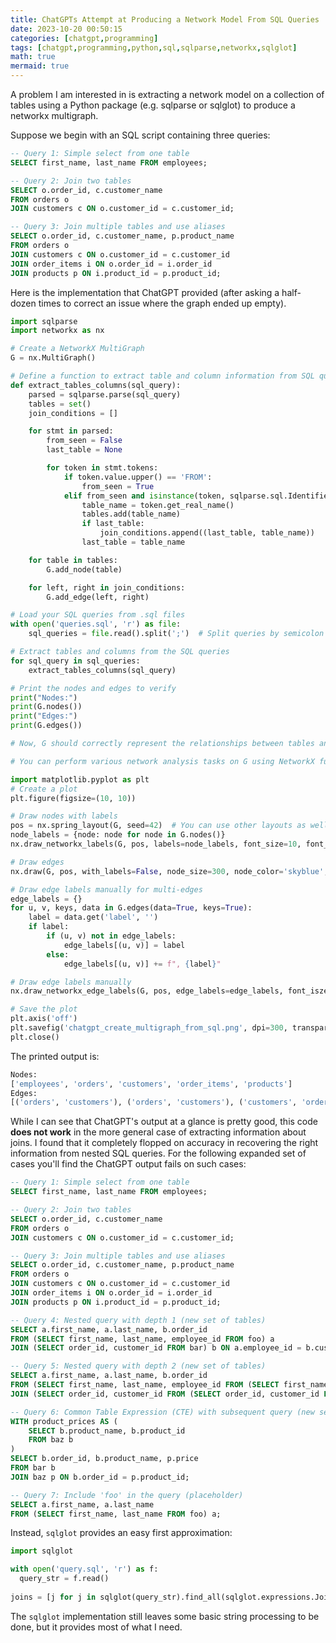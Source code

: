 ```yaml
---
title: ChatGPTs Attempt at Producing a Network Model From SQL Queries
date: 2023-10-20 00:50:15
categories: [chatgpt,programming]
tags: [chatgpt,programming,python,sql,sqlparse,networkx,sqlglot]
math: true
mermaid: true
---
```


A problem I am interested in is extracting a network model on a collection of tables using a Python package (e.g. sqlparse or sqlglot) to produce a networkx multigraph.

Suppose we begin with an SQL script containing three queries:

```sql
-- Query 1: Simple select from one table
SELECT first_name, last_name FROM employees;

-- Query 2: Join two tables
SELECT o.order_id, c.customer_name
FROM orders o
JOIN customers c ON o.customer_id = c.customer_id;

-- Query 3: Join multiple tables and use aliases
SELECT o.order_id, c.customer_name, p.product_name
FROM orders o
JOIN customers c ON o.customer_id = c.customer_id
JOIN order_items i ON o.order_id = i.order_id
JOIN products p ON i.product_id = p.product_id;
```

Here is the implementation that ChatGPT provided (after asking a half-dozen times to correct an issue where the graph ended up empty).

```python
import sqlparse
import networkx as nx

# Create a NetworkX MultiGraph
G = nx.MultiGraph()

# Define a function to extract table and column information from SQL queries
def extract_tables_columns(sql_query):
    parsed = sqlparse.parse(sql_query)
    tables = set()
    join_conditions = []

    for stmt in parsed:
        from_seen = False
        last_table = None

        for token in stmt.tokens:
            if token.value.upper() == 'FROM':
                from_seen = True
            elif from_seen and isinstance(token, sqlparse.sql.Identifier):
                table_name = token.get_real_name()
                tables.add(table_name)
                if last_table:
                    join_conditions.append((last_table, table_name))
                last_table = table_name

    for table in tables:
        G.add_node(table)

    for left, right in join_conditions:
        G.add_edge(left, right)

# Load your SQL queries from .sql files
with open('queries.sql', 'r') as file:
    sql_queries = file.read().split(';')  # Split queries by semicolon

# Extract tables and columns from the SQL queries
for sql_query in sql_queries:
    extract_tables_columns(sql_query)

# Print the nodes and edges to verify
print("Nodes:")
print(G.nodes())
print("Edges:")
print(G.edges())

# Now, G should correctly represent the relationships between tables and columns in your SQL queries.

# You can perform various network analysis tasks on G using NetworkX functions.

import matplotlib.pyplot as plt
# Create a plot
plt.figure(figsize=(10, 10))

# Draw nodes with labels
pos = nx.spring_layout(G, seed=42)  # You can use other layouts as well
node_labels = {node: node for node in G.nodes()}
nx.draw_networkx_labels(G, pos, labels=node_labels, font_size=10, font_color='black')

# Draw edges
nx.draw(G, pos, with_labels=False, node_size=300, node_color='skyblue', alpha=0.7, linewidths=0.5, font_size=10)

# Draw edge labels manually for multi-edges
edge_labels = {}
for u, v, keys, data in G.edges(data=True, keys=True):
    label = data.get('label', '')
    if label:
        if (u, v) not in edge_labels:
            edge_labels[(u, v)] = label
        else:
            edge_labels[(u, v)] += f", {label}"

# Draw edge labels manually
nx.draw_networkx_edge_labels(G, pos, edge_labels=edge_labels, font_isze=10)

# Save the plot
plt.axis('off')
plt.savefig('chatgpt_create_multigraph_from_sql.png', dpi=300, transparent=True)
plt.close()
```

The printed output is:

```python
Nodes:
['employees', 'orders', 'customers', 'order_items', 'products']
Edges:
[('orders', 'customers'), ('orders', 'customers'), ('customers', 'order_items'), ('order_items', 'products')]
```

While I can see that ChatGPT's output at a glance is pretty good, this code **does not work** in the more general case of extracting information about joins. I found that it completely flopped on accuracy in recovering the right information from nested SQL queries. For the following expanded set of cases you'll find the ChatGPT output fails on such cases:

```sql
-- Query 1: Simple select from one table
SELECT first_name, last_name FROM employees;

-- Query 2: Join two tables
SELECT o.order_id, c.customer_name
FROM orders o
JOIN customers c ON o.customer_id = c.customer_id;

-- Query 3: Join multiple tables and use aliases
SELECT o.order_id, c.customer_name, p.product_name
FROM orders o
JOIN customers c ON o.customer_id = c.customer_id
JOIN order_items i ON o.order_id = i.order_id
JOIN products p ON i.product_id = p.product_id;

-- Query 4: Nested query with depth 1 (new set of tables)
SELECT a.first_name, a.last_name, b.order_id
FROM (SELECT first_name, last_name, employee_id FROM foo) a
JOIN (SELECT order_id, customer_id FROM bar) b ON a.employee_id = b.customer_id;

-- Query 5: Nested query with depth 2 (new set of tables)
SELECT a.first_name, a.last_name, b.order_id
FROM (SELECT first_name, last_name, employee_id FROM (SELECT first_name, last_name, employee_id FROM foo) a) a
JOIN (SELECT order_id, customer_id FROM (SELECT order_id, customer_id FROM bar) b) b ON a.employee_id = b.customer_id;

-- Query 6: Common Table Expression (CTE) with subsequent query (new set of tables)
WITH product_prices AS (
    SELECT b.product_name, b.product_id
    FROM baz b
)
SELECT b.order_id, b.product_name, p.price
FROM bar b
JOIN baz p ON b.order_id = p.product_id;

-- Query 7: Include 'foo' in the query (placeholder)
SELECT a.first_name, a.last_name
FROM (SELECT first_name, last_name FROM foo) a;
```


Instead, `sqlglot` provides an easy first approximation:

```python
import sqlglot

with open('query.sql', 'r') as f:
  query_str = f.read()
  
joins = [j for j in sqlglot(query_str).find_all(sqlglot.expressions.Join)]
```

The `sqlglot` implementation still leaves some basic string processing to be done, but it provides most of what I need.
